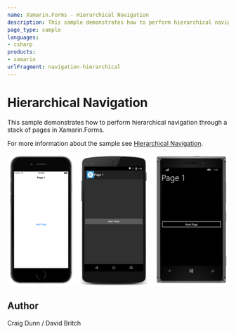```yaml
---
name: Xamarin.Forms - Hierarchical Navigation
description: This sample demonstrates how to perform hierarchical navigation through a stack of pages in Xamarin.Forms.
page_type: sample
languages:
- csharp
products:
- xamarin
urlFragment: navigation-hierarchical
---
```

# Hierarchical Navigation

This sample demonstrates how to perform hierarchical navigation through a stack of pages in Xamarin.Forms.

For more information about the sample see [Hierarchical Navigation](http://developer.xamarin.com/guides/cross-platform/xamarin-forms/user-interface/navigation/hierarchical/).

![Hierarchical Navigation application screenshot](Screenshots/01All.png "Hierarchical Navigation application screenshot")

## Author

Craig Dunn / David Britch
